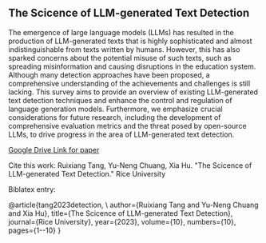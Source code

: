 ## The Scicence of LLM-generated Text Detection

The emergence of large language models (LLMs) has resulted in the production of LLM-generated texts that is highly sophisticated and almost indistinguishable from texts written by humans. However, this has also sparked concerns about the potential misuse of such texts, such as spreading misinformation and causing disruptions in the education system. Although many detection approaches have been proposed, a comprehensive understanding of the achievements and challenges is still lacking. This survey aims to provide an overview of existing LLM-generated text detection techniques and enhance the control and regulation of language generation models. Furthermore, we emphasize crucial considerations for future research, including the development of comprehensive evaluation metrics and the threat posed by open-source LLMs, to drive progress in the area of LLM-generated text detection.

[Google Drive Link for paper](https://drive.google.com/file/d/1U8oQNU4f-1c4hJG9vdFuV4xfa10mrKXC/view?usp=sharing)

Cite this work:
Ruixiang Tang, Yu-Neng Chuang, Xia Hu. "The Scicence of LLM-generated Text Detection." Rice University

Biblatex entry:

@article{tang2023detection, \\
author={Ruixiang Tang and Yu-Neng Chuang and Xia Hu},
title={The Scicence of LLM-generated Text Detection},
journal={Rice University},
year={2023},
volume={10},
numbers={10},
pages={1--10}
}
